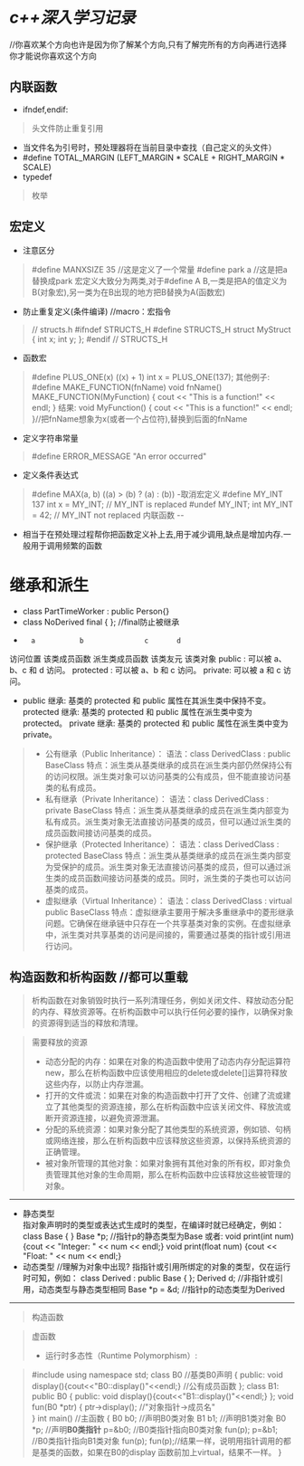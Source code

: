 # *c++深入学习记录*
//你喜欢某个方向也许是因为你了解某个方向,只有了解完所有的方向再进行选择你才能说你喜欢这个方向

内联函数
---
- ifndef,endif:
>头文件防止重复引用
- 当文件名为引号时，预处理器将在当前目录中查找（自己定义的头文件）
- #define TOTAL_MARGIN (LEFT_MARGIN * SCALE + RIGHT_MARGIN * SCALE)
- typedef

>枚举

宏定义
--
- 注意区分
>#define MANXSIZE 35    //这是定义了一个常量
>#define park a         //这是把a替换成park
>宏定义大致分为两类,对于#define A B,一类是把A的值定义为B(对象宏),另一类为在B出现的地方把B替换为A(函数宏)
- 防止重复定义(条件编译)   //macro：宏指令
>// structs.h
>#ifndef STRUCTS_H
>#define STRUCTS_H
>struct MyStruct {
  int x;
  int y;
};
>#endif // STRUCTS_H
- 函数宏
>#define PLUS_ONE(x) ((x) + 1)
>int x = PLUS_ONE(137);
>其他例子:
>#define MAKE_FUNCTION(fnName) void fnName()
>MAKE_FUNCTION(MyFunction) {
 cout << "This is a function!" << endl;
 }
 结果:
 void MyFunction() {
 cout << "This is a function!" << endl;
 }//把fnName想象为x(或者一个占位符),替换到后面的fnName
 - 定义字符串常量
 >#define ERROR_MESSAGE "An error occurred"
- 定义条件表达式
>#define MAX(a, b) ((a) > (b) ? (a) : (b))
-取消宏定义
>#define MY_INT 137
 int x = MY_INT; // MY_INT is replaced
 #undef MY_INT;
 int MY_INT = 42; // MY_INT not replaced
内联函数
--
- 相当于在预处理过程帮你把函数定义补上去,用于减少调用,缺点是增加内存.一般用于调用频繁的函数

继承和派生
==
- class PartTimeWorker : public Person{}
- class NoDerived final { }; //final防止被继承
-       a           b               c       d
访问位置 该类成员函数 派生类成员函数 该类友元 该类对象
public : 可以被 a、b、c 和 d 访问。
protected : 可以被 a、b 和 c 访问。
private: 可以被 a 和 c 访问。
- public 继承: 基类的 protected 和 public 属性在其派生类中保持不变。
protected 继承: 基类的 protected 和 public 属性在派生类中变为 protected。
private 继承: 基类的 protected 和 public 属性在派生类中变为 private。
>- 公有继承（Public Inheritance）：
语法：class DerivedClass : public BaseClass
特点：派生类从基类继承的成员在派生类内部仍然保持公有的访问权限。派生类对象可以访问基类的公有成员，但不能直接访问基类的私有成员。
>- 私有继承（Private Inheritance）：
语法：class DerivedClass : private BaseClass
特点：派生类从基类继承的成员在派生类内部变为私有成员。派生类对象无法直接访问基类的成员，但可以通过派生类的成员函数间接访问基类的成员。
>- 保护继承（Protected Inheritance）：
语法：class DerivedClass : protected BaseClass
特点：派生类从基类继承的成员在派生类内部变为受保护的成员。派生类对象无法直接访问基类的成员，但可以通过派生类的成员函数间接访问基类的成员。同时，派生类的子类也可以访问基类的成员。
>- 虚拟继承（Virtual Inheritance）：
语法：class DerivedClass : virtual public BaseClass
特点：虚拟继承主要用于解决多重继承中的菱形继承问题。它确保在继承链中只存在一个共享基类对象的实例。在虚拟继承中，派生类对共享基类的访问是间接的，需要通过基类的指针或引用进行访问。

构造函数和析构函数  //都可以重载
---
>析构函数在对象销毁时执行一系列清理任务，例如关闭文件、释放动态分配的内存、释放资源等。在析构函数中可以执行任何必要的操作，以确保对象的资源得到适当的释放和清理。

>需要释放的资源
>- 动态分配的内存：如果在对象的构造函数中使用了动态内存分配运算符new，那么在析构函数中应该使用相应的delete或delete[]运算符释放这些内存，以防止内存泄漏。
>- 打开的文件或流：如果在对象的构造函数中打开了文件、创建了流或建立了其他类型的资源连接，那么在析构函数中应该关闭文件、释放流或断开资源连接，以避免资源泄漏。
>- 分配的系统资源：如果对象分配了其他类型的系统资源，例如锁、句柄或网络连接，那么在析构函数中应该释放这些资源，以保持系统资源的正确管理。
>- 被对象所管理的其他对象：如果对象拥有其他对象的所有权，即对象负责管理其他对象的生命周期，那么在析构函数中应该释放这些被管理的对象。

---------
- 静态类型      
指对象声明时的类型或表达式生成时的类型，在编译时就已经确定，例如：
class Base { }
Base *p; //指针p的静态类型为Base
或者:
void print(int num) {cout << "Integer: " << num << endl;}
void print(float num) {cout << "Float: " << num << endl;}
- 动态类型  //理解为对象中出现?
指指针或引用所绑定的对象的类型，仅在运行时可知，例如：
class Derived : public Base { };
Derived d; //非指针或引用，动态类型与静态类型相同
Base *p = &d; //指针p的动态类型为Derived
--------
>构造函数

>虚函数
>- 运行时多态性（Runtime Polymorphism）:

>#include <iostream>
using namespace std;
class B0 //基类B0声明
{
public:
 void display(){cout<<"B0::display()"<<endl;} //公有成员函数
};
class B1: public B0 
{
 public:
  void display(){cout<<"B1::display()"<<endl;} 
};
void fun(B0 *ptr) 
{
 ptr->display(); //"对象指针->成员名"  
}
int  main() //主函数
{ 
B0 b0; //声明B0类对象
 B1 b1; //声明B1类对象
 B0 *p; //声明**B0类指针**
 p=&b0; //B0类指针指向B0类对象
 fun(p);
 p=&b1; //B0类指针指向B1类对象
 fun(p);
 fun(p);//结果一样，说明用指针调用的都是基类的函数，如果在B0的display 函数前加上virtual，结果不一样。
}
